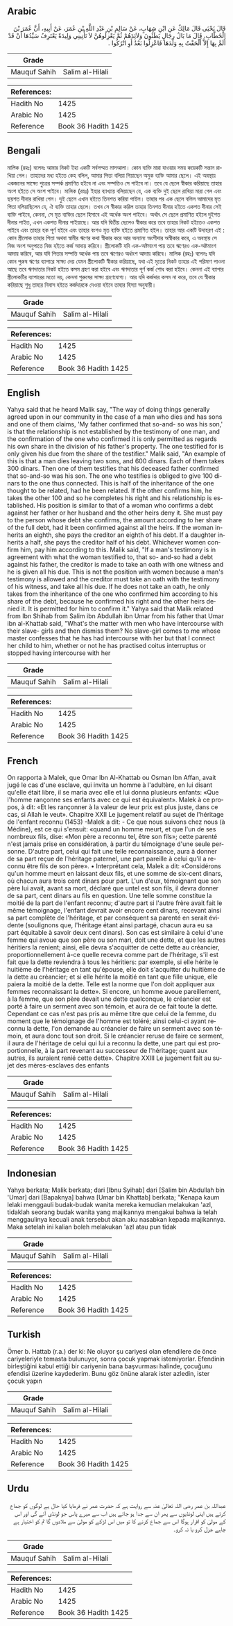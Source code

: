## Arabic


<div dir="rtl" lang="ar" style={{fontSize:'larger',backgroundColor:'#f8f9fa',padding:20}}>
قَالَ يَحْيَى قَالَ مَالِكٌ عَنِ ابْنِ شِهَابٍ، عَنْ سَالِمِ بْنِ عَبْدِ اللَّهِ بْنِ عُمَرَ، عَنْ أَبِيهِ، أَنَّ عُمَرَ بْنَ الْخَطَّابِ، قَالَ مَا بَالُ رِجَالٍ يَطَئُونَ وَلاَئِدَهُمْ ثُمَّ يَعْزِلُوهُنَّ لاَ تَأْتِينِي وَلِيدَةٌ يَعْتَرِفُ سَيِّدُهَا أَنْ قَدْ أَلَمَّ بِهَا إِلاَّ أَلْحَقْتُ بِهِ وَلَدَهَا فَاعْزِلُوا بَعْدُ أَوِ اتْرُكُوا ‏.‏
</div>
<div style={{backgroundColor:'#f8f9fa',padding:20, marginBottom: 10}}><table> <thead> <tr> <th>Grade</th> <th></th> </tr> </thead> <tbody> <tr><td>Mauquf Sahih</td><td>Salim al-Hilali</td></tr></tbody></table><table> <thead> <tr> <th>References:</th> <th></th> </tr> </thead> <tbody><tr><td>Hadith No</td><td>1425</td></tr><tr><td>Arabic No</td><td>1425</td></tr><tr><td>Reference</td><td>Book 36 Hadith 1425</td></tr></tbody></table></div>

## Bengali


<div dir="ltr" lang="bn" style={{fontSize:'larger',backgroundColor:'#f8f9fa',padding:20}}>
মালিক (রহঃ) বলেনঃ আমার নিকট ইহা একটি সর্বসম্মত মাসআলা। কোন ব্যক্তি মারা যাওয়ার সময় কয়েকটি সন্তান রাখিয়া গেল। তাহাদের মধ্য হইতে কেহ বলিল, আমার পিতা বলিয়া গিয়াছেন অমুক ব্যক্তি আমার ছেলে। এই অবস্থায় একজনের সাক্ষ্যে পুত্রের সম্পর্ক প্রমাণিত হইবে না এবং সম্পত্তিও সে পাইবে না। তবে যে ছেলে স্বীকার করিয়াছে তাহার অংশ হইতে সে অংশ পাইবে। মালিক (রহঃ) ইহার ব্যাখ্যায় বলিয়াছেন যে, এক ব্যক্তি দুই ছেলে রাখিয়া মারা গেল এবং ছয়শত দীনার রাখিয়া গেল। দুই ছেলে এখান হইতে তিনশত করিয়া পাইল। তাহার পর এক ছেলে বলিল আমাদের মৃত পিতা বলিয়াছিলেন যে, ঐ ব্যক্তি তাহার ছেলে। তখন সে স্বীকার করিল তাহার তিনশত দীনার হইতে একশত দীনার সেই ব্যক্তি পাইবে, কেননা, সে মৃত ব্যক্তির ছেলে হিসাবে এই অর্ধেক অংশ পাইবে। অর্থাৎ সে ছেলে প্রমাণিত হইলে দুইশত দীনার পাইত, এখন একশত দীনার পাইয়াছে। আর যদি দ্বিতীয় ছেলেও স্বীকার করে তবে তাহার নিকট হইতেও একশত পাইবে এবং তাহার হক পূর্ণ হইবে এবং তাহার বংশও মৃত ব্যক্তি হইতে প্রমাণিত হইল। তাহার আর একটি উদাহরণ এই : কোন স্ত্রীলোক তাহার পিতা অথবা স্বামীর ঋণের কথা স্বীকার করে আর অন্যান্য অংশীদার অস্বীকার করে, এ অবস্থায় সে নিজ অংশ অনুপাতে নিজ হইতে কর্জ আদায় করিবে। স্ত্রীলোকটি যদি এক-অষ্টমাংশ পায় তবে ঋণেরও এক-অষ্টমাংশ আদায় করিবে, আর যদি পিতার সম্পত্তি অর্ধেক পায় তবে ঋণেরও অর্ধাংশ আদায় করিবে। মালিক (রহঃ) বলেনঃ যদি কোন পুরুষ ঋণের ব্যাপারে সাক্ষ্য দেয় যেমন স্ত্রীলোকটি স্বীকার করিয়াছে, যথা এই মৃতের নিকট তাহার এই পরিমাণ পাওনা আছে তবে ঋণদাতার নিকট হইতে কসম গ্রহণ করা হইবে এবং ঋণদাতার পূর্ণ কর্জ শোধ করা হইবে। কেননা এই ব্যাপার স্ত্রীলোকটির ব্যাপারের মতো নয়, কেননা পুরুষের সাক্ষ্য গ্রহণযোগ্য। আর যদি কৰ্জদার কসম না করে, তবে যে স্বীকার করিয়াছে শুধু তাহার নিবাস হইতে কর্জদারকে দেওয়া হইবে তাহার হিস্যা অনুযায়ী।
</div>
<div style={{backgroundColor:'#f8f9fa',padding:20, marginBottom: 10}}><table> <thead> <tr> <th>Grade</th> <th></th> </tr> </thead> <tbody> <tr><td>Mauquf Sahih</td><td>Salim al-Hilali</td></tr></tbody></table><table> <thead> <tr> <th>References:</th> <th></th> </tr> </thead> <tbody><tr><td>Hadith No</td><td>1425</td></tr><tr><td>Arabic No</td><td>1425</td></tr><tr><td>Reference</td><td>Book 36 Hadith 1425</td></tr></tbody></table></div>

## English


<div dir="ltr" lang="en" style={{fontSize:'larger',backgroundColor:'#f8f9fa',padding:20}}>
Yahya said that he heard Malik say, "The way of doing things generally agreed upon in our community in the case of a man who dies and has sons and one of them claims, 'My father confirmed that so-and- so was his son,' is that the relationship is not established by the testimony of one man, and the confirmation of the one who confirmed it is only permitted as regards his own share in the division of his father's property. The one testified for is only given his due from the share of the testifier." Malik said, "An example of this is that a man dies leaving two sons, and 600 dinars. Each of them takes 300 dinars. Then one of them testifies that his deceased father confirmed that so-and-so was his son. The one who testifies is obliged to give 100 dinars to the one thus connected. This is half of the inheritance of the one thought to be related, had he been related. If the other confirms him, he takes the other 100 and so he completes his right and his relationship is established. His position is similar to that of a woman who confirms a debt against her father or her husband and the other heirs deny it. She must pay to the person whose debt she confirms, the amount according to her share of the full debt, had it been confirmed against all the heirs. If the woman inherits an eighth, she pays the creditor an eighth of his debt. If a daughter inherits a half, she pays the creditor half of his debt. Whichever women confirm him, pay him according to this. Malik said, "If a man's testimony is in agreement with what the woman testified to, that so- and-so had a debt against his father, the creditor is made to take an oath with one witness and he is given all his due. This is not the position with women because a man's testimony is allowed and the creditor must take an oath with the testimony of his witness, and take all his due. If he does not take an oath, he only takes from the inheritance of the one who confirmed him according to his share of the debt, because he confirmed his right and the other heirs denied it. It is permitted for him to confirm it." Yahya said that Malik related from Ibn Shihab from Salim ibn Abdullah ibn Umar from his father that Umar ibn al-Khattab said, "What's the matter with men who have intercourse with their slave- girls and then dismiss them? No slave-girl comes to me whose master confesses that he has had intercourse with her but that I connect her child to him, whether or not he has practised coitus interruptus or stopped having intercourse with her
</div>
<div style={{backgroundColor:'#f8f9fa',padding:20, marginBottom: 10}}><table> <thead> <tr> <th>Grade</th> <th></th> </tr> </thead> <tbody> <tr><td>Mauquf Sahih</td><td>Salim al-Hilali</td></tr></tbody></table><table> <thead> <tr> <th>References:</th> <th></th> </tr> </thead> <tbody><tr><td>Hadith No</td><td>1425</td></tr><tr><td>Arabic No</td><td>1425</td></tr><tr><td>Reference</td><td>Book 36 Hadith 1425</td></tr></tbody></table></div>

## French


<div dir="ltr" lang="fr" style={{fontSize:'larger',backgroundColor:'#f8f9fa',padding:20}}>
On rapporta à Malek, que Omar Ibn Al-Khattab ou Osman Ibn Affan, avait jugé le cas d'une esclave, qui invita un homme à l'adultère, en lui disant qu'elle était libre, il se maria avec elle et lui donna plusieurs enfants: «Que l'homme rançonne ses enfants avec ce qui est équivalent». Malek à ce propos, à dit: «Et les rançonner à la valeur de leur prix est plus juste, dans ce cas, si Allah le veut». Chapitre XXII Le jugement relatif au sujet de l'héritage de l'enfant reconnu (1453) -Malek a dit: - Ce que nous suivons chez nous (à Médine), est ce qui s'ensuit: «quand un homme meurt, et que l'un de ses nombreux fils, dise: «Mon père a reconnu tel, être son fils»; cette parenté n'est jamais prise en considération, à partir du témoignage d'une seule personne. D'autre part, celui qui fait une telle reconnaissance, aura à donner de sa part reçue de l'héritage paternel, une part pareille à celui qu'il a reconnu être fils de son père». • Interprétant cela, Malek a dit: «Considérons qu'un homme meurt en laissant deux fils, et une somme de six-cent dinars, où chacun aura trois cent dinars pour part. L'un d'eux, témoignant que son père lui avait, avant sa mort, déclaré que untel est son fils, il devra donner de sa part, cent dinars au fils en question. Une telle somme constitue la moitié de la part de l'enfant reconnu; d'autre part si l'autre frère avait fait le même témoignage, l'enfant devrait avoir encore cent dinars, recevant ainsi sa part complète de l'héritage, et par conséquent sa parenté en serait évidente (soulignons que, l'héritage étant ainsi partagé, chacun aura eu sa part équitable à savoir deux cent dinars). Son cas est similaire à celui d'une femme qui avoue que son père ou son mari, doit une dette, et que les autres héritiers la renient; ainsi, elle devra s'acquitter de cette dette au créancier, proportionnellement à-ce quelle recevra comme part de l'héritage, s'il est fait que la dette reviendra à tous les héritiers: par exemple, si elle hérite le huitième de l'héritage en tant qu'épouse, elle doit s'acquitter du huitième de la dette au créancier; et si elle hérite la moitié en tant que fille unique, elle paiera la moitié de la dette. Telle est la norme que l'on doit appliquer aux femmes reconnaissant la dette». Si encore, un homme avoue pareillement, à la femme, que son père devait une dette quelconque, le créancier est porté à faire un serment avec son témoin, et aura de ce fait toute la dette. Cependant ce cas n'est pas pris au même titre que celui de la femme, du moment que le témoignage de l'homme est toléré; ainsi celui-ci ayant reconnu la dette, l'on demande au créancier de faire un serment avec son témoin, et aura donc tout son droit. Si le créancier reruse de faire ce serment, il aura de l'héritage de celui qui lui a reconnu la dette, une part qui est proportionnelle, à la part revenant au successeur de l'héritage; quant aux autres, ils auraient renié cette dette». Chapitre XXIII Le jugement fait au sujet des mères-esclaves des enfants
</div>
<div style={{backgroundColor:'#f8f9fa',padding:20, marginBottom: 10}}><table> <thead> <tr> <th>Grade</th> <th></th> </tr> </thead> <tbody> <tr><td>Mauquf Sahih</td><td>Salim al-Hilali</td></tr></tbody></table><table> <thead> <tr> <th>References:</th> <th></th> </tr> </thead> <tbody><tr><td>Hadith No</td><td>1425</td></tr><tr><td>Arabic No</td><td>1425</td></tr><tr><td>Reference</td><td>Book 36 Hadith 1425</td></tr></tbody></table></div>

## Indonesian


<div dir="ltr" lang="id" style={{fontSize:'larger',backgroundColor:'#f8f9fa',padding:20}}>
Yahya berkata; Malik berkata; dari [Ibnu Syihab] dari [Salim bin Abdullah bin 'Umar] dari [Bapaknya] bahwa [Umar bin Khattab] berkata; "Kenapa kaum lelaki menggauli budak-budak wanita mereka kemudian melakukan 'azl, tidaklah seorang budak wanita yang majikannya mengakui bahwa ia telah menggaulinya kecuali anak tersebut akan aku nasabkan kepada majikannya. Maka setelah ini kalian boleh melakukan 'azl atau pun tidak
</div>
<div style={{backgroundColor:'#f8f9fa',padding:20, marginBottom: 10}}><table> <thead> <tr> <th>Grade</th> <th></th> </tr> </thead> <tbody> <tr><td>Mauquf Sahih</td><td>Salim al-Hilali</td></tr></tbody></table><table> <thead> <tr> <th>References:</th> <th></th> </tr> </thead> <tbody><tr><td>Hadith No</td><td>1425</td></tr><tr><td>Arabic No</td><td>1425</td></tr><tr><td>Reference</td><td>Book 36 Hadith 1425</td></tr></tbody></table></div>

## Turkish


<div dir="ltr" lang="tr" style={{fontSize:'larger',backgroundColor:'#f8f9fa',padding:20}}>
Ömer b. Hattab (r.a.) der ki: Ne oluyor şu cariyesi olan efendilere de önce cariyeleriyle temasta bulunuyor, sonra çocuk yapmak istemiyorlar. Efendinin birleştiğini kabul ettiği bir cariyenin bana başvurması halinde, çocuğunu efendisi üzerine kaydederim. Bunu göz önüne alarak ister azledin, ister çocuk yapın
</div>
<div style={{backgroundColor:'#f8f9fa',padding:20, marginBottom: 10}}><table> <thead> <tr> <th>Grade</th> <th></th> </tr> </thead> <tbody> <tr><td>Mauquf Sahih</td><td>Salim al-Hilali</td></tr></tbody></table><table> <thead> <tr> <th>References:</th> <th></th> </tr> </thead> <tbody><tr><td>Hadith No</td><td>1425</td></tr><tr><td>Arabic No</td><td>1425</td></tr><tr><td>Reference</td><td>Book 36 Hadith 1425</td></tr></tbody></table></div>

## Urdu


<div dir="rtl" lang="ur" style={{fontSize:'larger',backgroundColor:'#f8f9fa',padding:20}}>
عبداللہ بن عمر رضی اللہ تعالیٰ عنہ سے روایت ہے کہ حضرت عمر نے فرمایا کیا حال ہے لوگوں کو جماع کرتے ہیں اپنی لونڈیوں سے پھر ان سے جدا ہو جاتے ہیں اب سے میرے پاس جو لونڈی آئے گی اور اس کے مولیٰ کو اقرار ہوگا اس سے جماع کرنے کا تو میں اس لڑکے کو مولیٰ سے ملادوں گا تم کو اختیار ہے چاہے عزل کرو یا نہ کرو۔
</div>
<div style={{backgroundColor:'#f8f9fa',padding:20, marginBottom: 10}}><table> <thead> <tr> <th>Grade</th> <th></th> </tr> </thead> <tbody> <tr><td>Mauquf Sahih</td><td>Salim al-Hilali</td></tr></tbody></table><table> <thead> <tr> <th>References:</th> <th></th> </tr> </thead> <tbody><tr><td>Hadith No</td><td>1425</td></tr><tr><td>Arabic No</td><td>1425</td></tr><tr><td>Reference</td><td>Book 36 Hadith 1425</td></tr></tbody></table></div>